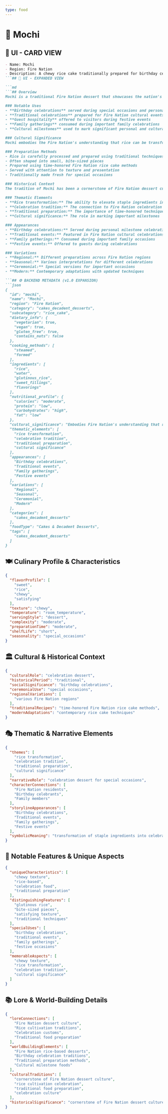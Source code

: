 ```yaml
---
type: food
---
```


# 🍡 Mochi

## 🎴 UI - CARD VIEW

```md
- Name: Mochi
- Region: Fire Nation
- Description: A chewy rice cake traditionally prepared for birthday celebrations in the Fire Nation, representing the nation's appreciation for traditional rice-based desserts.
```## 📖 UI - EXPANDED VIEW

```md
```## Overview
Mochi is a traditional Fire Nation dessert that showcases the nation's mastery of rice-based confections and their appreciation for chewy, satisfying textures. These chewy rice cakes are often prepared for birthday celebrations and other special occasions, representing the Fire Nation's connection to rice cultivation and their ability to transform this staple grain into delightful desserts. The dish embodies the Fire Nation's philosophy that traditional ingredients can be elevated through careful preparation and that desserts should provide both satisfaction and celebration.

### Notable Uses
- **Birthday celebrations** served during special occasions and personal milestones
- **Traditional celebrations** prepared for Fire Nation cultural events
- **Guest hospitality** offered to visitors during festive events
- **Family gatherings** consumed during important family celebrations
- **Cultural milestones** used to mark significant personal and cultural events

### Cultural Significance
Mochi embodies the Fire Nation's understanding that rice can be transformed into more than just a staple food. The dish represents their belief that traditional ingredients have the potential to become special treats when prepared with care and skill. The chewy texture and satisfying nature of mochi reflect the Fire Nation's appreciation for foods that provide both physical satisfaction and emotional comfort during celebrations.

### Preparation Methods
- Rice is carefully processed and prepared using traditional techniques
- Often shaped into small, bite-sized pieces
- Prepared using time-honored Fire Nation rice cake methods
- Served with attention to texture and presentation
- Traditionally made fresh for special occasions

### Historical Context
The tradition of Mochi has been a cornerstone of Fire Nation dessert culture for generations, developed as a way to celebrate rice cultivation and create special treats from this fundamental ingredient. This dessert demonstrates the Fire Nation's practical wisdom and their ability to transform basic ingredients into celebratory foods. The tradition continues to be a vital part of Fire Nation celebration culture and serves as a reminder of their connection to rice and their appreciation for traditional food preparation methods.

### Thematic Elements
- **Rice transformation:** The ability to elevate staple ingredients into special treats
- **Celebration tradition:** The connection to Fire Nation celebration culture
- **Traditional preparation:** The importance of time-honored techniques
- **Cultural significance:** The role in marking important milestones

### Appearances
- **Birthday celebrations:** Served during personal milestone celebrations
- **Traditional events:** Featured in Fire Nation cultural celebrations
- **Family gatherings:** Consumed during important family occasions
- **Festive events:** Offered to guests during celebrations

### Variations
- **Regional:** Different preparations across Fire Nation regions
- **Seasonal:** Various interpretations for different celebrations
- **Ceremonial:** Special versions for important occasions
- **Modern:** Contemporary adaptations with updated techniques

```## ⚙️ BACKEND METADATA (v1.0 EXPANSION)
```json
{
  "id": "mochi",
  "name": "Mochi",
  "region": "Fire Nation",
  "category": "cakes_decadent_desserts",
  "subcategory": "rice_cake",
  "dietary_info": {
    "vegetarian": true,
    "vegan": true,
    "gluten_free": true,
    "contains_nuts": false
  },
  "cooking_methods": [
    "steamed",
    "formed"
  ],
  "ingredients": [
    "rice",
    "water",
    "glutinous_rice",
    "sweet_fillings",
    "flavorings"
  ],
  "nutritional_profile": {
    "calories": "moderate",
    "protein": "low",
    "carbohydrates": "high",
    "fat": "low"
  },
  "cultural_significance": "Embodies Fire Nation's understanding that rice can be transformed into special treats",
  "thematic_elements": [
    "rice transformation",
    "celebration tradition",
    "traditional preparation",
    "cultural significance"
  ],
  "appearances": [
    "Birthday celebrations",
    "Traditional events",
    "Family gatherings",
    "Festive events"
  ],
  "variations": [
    "Regional",
    "Seasonal",
    "Ceremonial",
    "Modern"
  ],
  "categories": [
    "cakes_decadent_desserts"
  ],
  "foodType": "Cakes & Decadent Desserts",
  "tags": [
    "cakes_decadent_desserts"
  ]
}
```

## 🍽️ Culinary Profile & Characteristics
```json
{
  "flavorProfile": [
    "sweet",
    "rice",
    "chewy",
    "satisfying"
  ],
  "texture": "chewy",
  "temperature": "room_temperature",
  "servingStyle": "dessert",
  "complexity": "moderate",
  "preparationTime": "moderate",
  "shelfLife": "short",
  "seasonality": "special_occasions"
}
```

## 🏛️ Cultural & Historical Context
```json
{
  "culturalRole": "celebration dessert",
  "historicalPeriod": "traditional",
  "socialSignificance": "birthday celebrations",
  "ceremonialUse": "special occasions",
  "regionalVariations": [
    "various Fire Nation regions"
  ],
  "traditionalRecipes": "time-honored Fire Nation rice cake methods",
  "modernAdaptations": "contemporary rice cake techniques"
}
```

## 🎭 Thematic & Narrative Elements
```json
{
  "themes": [
    "rice transformation",
    "celebration tradition",
    "traditional preparation",
    "cultural significance"
  ],
  "narrativeRole": "celebration dessert for special occasions",
  "characterConnections": [
    "Fire Nation residents",
    "Birthday celebrants",
    "Family members"
  ],
  "storylineAppearances": [
    "Birthday celebrations",
    "Traditional events",
    "Family gatherings",
    "Festive events"
  ],
  "symbolicMeaning": "transformation of staple ingredients into celebration foods"
}
```

## 🌟 Notable Features & Unique Aspects
```json
{
  "uniqueCharacteristics": [
    "chewy texture",
    "rice-based",
    "celebration food",
    "traditional preparation"
  ],
  "distinguishingFeatures": [
    "glutinous rice",
    "bite-sized pieces",
    "satisfying texture",
    "traditional techniques"
  ],
  "specialUses": [
    "birthday celebrations",
    "traditional events",
    "family gatherings",
    "festive occasions"
  ],
  "memorableAspects": [
    "chewy texture",
    "rice transformation",
    "celebration tradition",
    "cultural significance"
  ]
}
```

## 📚 Lore & World-Building Details
```json
{
  "loreConnections": [
    "Fire Nation dessert culture",
    "Rice cultivation traditions",
    "Celebration customs",
    "Traditional food preparation"
  ],
  "worldBuildingElements": [
    "Fire Nation rice-based desserts",
    "Birthday celebration traditions",
    "Traditional preparation methods",
    "Cultural milestone foods"
  ],
  "culturalTraditions": [
    "cornerstone of Fire Nation dessert culture",
    "rice cultivation celebration",
    "traditional food preparation",
    "celebration culture"
  ],
  "historicalSignificance": "cornerstone of Fire Nation dessert culture for generations"
}
```
